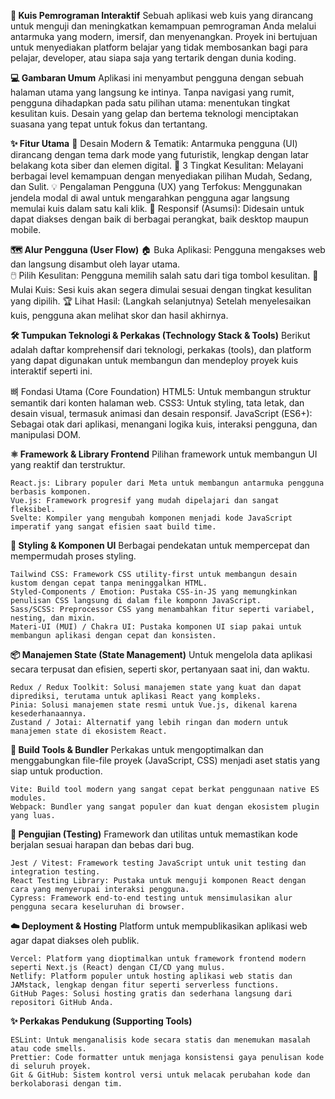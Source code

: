 **🚀 Kuis Pemrograman Interaktif**
        Sebuah aplikasi web kuis yang dirancang untuk menguji dan meningkatkan kemampuan pemrograman Anda melalui antarmuka yang modern, imersif, dan menyenangkan. Proyek             ini bertujuan untuk menyediakan platform belajar yang tidak membosankan bagi para pelajar, developer, atau siapa saja yang tertarik dengan dunia koding.
 

**💻 Gambaran Umum**
        Aplikasi ini menyambut pengguna dengan sebuah halaman utama yang langsung ke intinya. Tanpa navigasi yang rumit, pengguna dihadapkan pada satu pilihan utama:                 menentukan tingkat kesulitan kuis. Desain yang gelap dan bertema teknologi menciptakan suasana yang tepat untuk fokus dan tertantang.


**✨ Fitur Utama**
        🎨 Desain Modern & Tematik: Antarmuka pengguna (UI) dirancang dengan tema dark mode yang futuristik, lengkap dengan latar belakang kota siber dan elemen digital.
        🎯 3 Tingkat Kesulitan: Melayani berbagai level kemampuan dengan menyediakan pilihan Mudah, Sedang, dan Sulit.
        💡 Pengalaman Pengguna (UX) yang Terfokus: Menggunakan jendela modal di awal untuk mengarahkan pengguna agar langsung memulai kuis dalam satu kali klik.
        📱 Responsif (Asumsi): Didesain untuk dapat diakses dengan baik di berbagai perangkat, baik desktop maupun mobile.

  
**🗺️ Alur Pengguna (User Flow)**
        🏠 Buka Aplikasi: Pengguna mengakses web dan langsung disambut oleh layar utama.    
        🖱️ Pilih Kesulitan: Pengguna memilih salah satu dari tiga tombol kesulitan.
        🧠 Mulai Kuis: Sesi kuis akan segera dimulai sesuai dengan tingkat kesulitan yang dipilih.
        🏆 Lihat Hasil: (Langkah selanjutnya) Setelah menyelesaikan kuis, pengguna akan melihat skor dan hasil akhirnya.


**🛠️ Tumpukan Teknologi & Perkakas (Technology Stack & Tools)**
Berikut adalah daftar komprehensif dari teknologi, perkakas (tools), dan platform yang dapat digunakan untuk membangun dan mendeploy proyek kuis interaktif seperti ini.

뼈 Fondasi Utama (Core Foundation)
    HTML5: Untuk membangun struktur semantik dari konten halaman web.
    CSS3: Untuk styling, tata letak, dan desain visual, termasuk animasi dan desain responsif.
    JavaScript (ES6+): Sebagai otak dari aplikasi, menangani logika kuis, interaksi pengguna, dan manipulasi DOM.

    
**⚛️ Framework & Library Frontend**
    Pilihan framework untuk membangun UI yang reaktif dan terstruktur.

    React.js: Library populer dari Meta untuk membangun antarmuka pengguna berbasis komponen.
    Vue.js: Framework progresif yang mudah dipelajari dan sangat fleksibel.
    Svelte: Kompiler yang mengubah komponen menjadi kode JavaScript imperatif yang sangat efisien saat build time.


**🎨 Styling & Komponen UI**
    Berbagai pendekatan untuk mempercepat dan mempermudah proses styling.
    
    Tailwind CSS: Framework CSS utility-first untuk membangun desain kustom dengan cepat tanpa meninggalkan HTML.
    Styled-Components / Emotion: Pustaka CSS-in-JS yang memungkinkan penulisan CSS langsung di dalam file komponn JavaScript.
    Sass/SCSS: Preprocessor CSS yang menambahkan fitur seperti variabel, nesting, dan mixin.
    Materi-UI (MUI) / Chakra UI: Pustaka komponen UI siap pakai untuk membangun aplikasi dengan cepat dan konsisten.


**📦 Manajemen State (State Management)**
    Untuk mengelola data aplikasi secara terpusat dan efisien, seperti skor, pertanyaan saat ini, dan waktu.

    Redux / Redux Toolkit: Solusi manajemen state yang kuat dan dapat diprediksi, terutama untuk aplikasi React yang kompleks.
    Pinia: Solusi manajemen state resmi untuk Vue.js, dikenal karena kesederhanaannya.
    Zustand / Jotai: Alternatif yang lebih ringan dan modern untuk manajemen state di ekosistem React.


**🚀 Build Tools & Bundler**
    Perkakas untuk mengoptimalkan dan menggabungkan file-file proyek (JavaScript, CSS) menjadi aset statis yang siap untuk production.

    Vite: Build tool modern yang sangat cepat berkat penggunaan native ES modules.  
    Webpack: Bundler yang sangat populer dan kuat dengan ekosistem plugin yang luas.


**🧪 Pengujian (Testing)**
    Framework dan utilitas untuk memastikan kode berjalan sesuai harapan dan bebas dari bug.

    Jest / Vitest: Framework testing JavaScript untuk unit testing dan integration testing.
    React Testing Library: Pustaka untuk menguji komponen React dengan cara yang menyerupai interaksi pengguna.
    Cypress: Framework end-to-end testing untuk mensimulasikan alur pengguna secara keseluruhan di browser.


**☁️ Deployment & Hosting**
    Platform untuk mempublikasikan aplikasi web agar dapat diakses oleh publik.

    Vercel: Platform yang dioptimalkan untuk framework frontend modern seperti Next.js (React) dengan CI/CD yang mulus.
    Netlify: Platform populer untuk hosting aplikasi web statis dan JAMstack, lengkap dengan fitur seperti serverless functions.
    GitHub Pages: Solusi hosting gratis dan sederhana langsung dari repositori GitHub Anda.


**✨ Perkakas Pendukung (Supporting Tools)**

    ESLint: Untuk menganalisis kode secara statis dan menemukan masalah atau code smells.
    Prettier: Code formatter untuk menjaga konsistensi gaya penulisan kode di seluruh proyek.
    Git & GitHub: Sistem kontrol versi untuk melacak perubahan kode dan berkolaborasi dengan tim.
